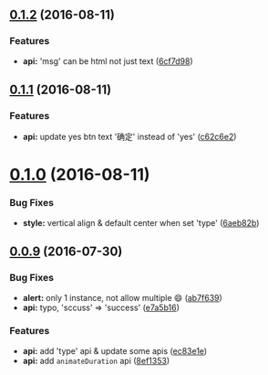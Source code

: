 <a name="0.1.2"></a>
## [0.1.2](https://github.com/DrakeLeung/vue-alert-go/compare/v0.1.0...v0.1.2) (2016-08-11)


### Features

* **api:** 'msg' can be html not just text ([6cf7d98](https://github.com/DrakeLeung/vue-alert-go/commit/6cf7d98))



<a name="0.1.1"></a>
## [0.1.1](https://github.com/DrakeLeung/vue-alert-go/compare/v0.1.0...v0.1.1) (2016-08-11)


### Features

* **api:** update yes btn text '确定' instead of 'yes' ([c62c6e2](https://github.com/DrakeLeung/vue-alert-go/commit/c62c6e2))



<a name="0.1.0"></a>
# [0.1.0](https://github.com/DrakeLeung/vue-alert-go/compare/v0.0.6...v0.1.0) (2016-08-11)


### Bug Fixes

* **style:** vertical align & default center when set 'type' ([6aeb82b](https://github.com/DrakeLeung/vue-alert-go/commit/6aeb82b))



<a name="0.0.9"></a>
## [0.0.9](https://github.com/DrakeLeung/vue-alert-go/compare/v0.0.6...v0.0.9) (2016-07-30)


### Bug Fixes

* **alert:** only 1 instance, not allow multiple :smile: ([ab7f639](https://github.com/DrakeLeung/vue-alert-go/commit/ab7f639))
* **api:** typo, 'sccuss' => 'success' ([e7a5b16](https://github.com/DrakeLeung/vue-alert-go/commit/e7a5b16))


### Features

* **api:** add 'type' api & update some apis ([ec83e1e](https://github.com/DrakeLeung/vue-alert-go/commit/ec83e1e))
* **api:** add `animateDuration` api ([8ef1353](https://github.com/DrakeLeung/vue-alert-go/commit/8ef1353))
